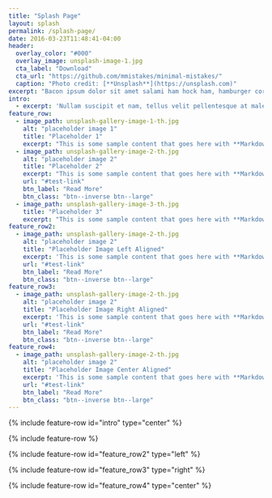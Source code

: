 ```yaml
---
title: "Splash Page"
layout: splash
permalink: /splash-page/
date: 2016-03-23T11:48:41-04:00
header:
  overlay_color: "#000"
  overlay_image: unsplash-image-1.jpg
  cta_label: "Download"
  cta_url: "https://github.com/mmistakes/minimal-mistakes/"
  caption: "Photo credit: [**Unsplash**](https://unsplash.com)"
excerpt: "Bacon ipsum dolor sit amet salami ham hock ham, hamburger corned beef short ribs kielbasa biltong t-bone drumstick tri-tip tail sirloin pork chop."
intro: 
  - excerpt: 'Nullam suscipit et nam, tellus velit pellentesque at malesuada, enim eaque. Quis nulla, netus tempor in diam gravida tincidunt, *proin faucibus* voluptate felis id sollicitudin. Centered with `type="center"`'
feature_row:
  - image_path: unsplash-gallery-image-1-th.jpg
    alt: "placeholder image 1"
    title: "Placeholder 1"
    excerpt: "This is some sample content that goes here with **Markdown** formatting."
  - image_path: unsplash-gallery-image-2-th.jpg
    alt: "placeholder image 2"
    title: "Placeholder 2"
    excerpt: "This is some sample content that goes here with **Markdown** formatting."
    url: "#test-link"
    btn_label: "Read More"
    btn_class: "btn--inverse btn--large"
  - image_path: unsplash-gallery-image-3-th.jpg
    title: "Placeholder 3"
    excerpt: "This is some sample content that goes here with **Markdown** formatting."
feature_row2:
  - image_path: unsplash-gallery-image-2-th.jpg
    alt: "placeholder image 2"
    title: "Placeholder Image Left Aligned"
    excerpt: 'This is some sample content that goes here with **Markdown** formatting. Left aligned with `type="left"`'
    url: "#test-link"
    btn_label: "Read More"
    btn_class: "btn--inverse btn--large"
feature_row3:
  - image_path: unsplash-gallery-image-2-th.jpg
    alt: "placeholder image 2"
    title: "Placeholder Image Right Aligned"
    excerpt: 'This is some sample content that goes here with **Markdown** formatting. Right aligned with `type="right"`'
    url: "#test-link"
    btn_label: "Read More"
    btn_class: "btn--inverse btn--large"
feature_row4:
  - image_path: unsplash-gallery-image-2-th.jpg
    alt: "placeholder image 2"
    title: "Placeholder Image Center Aligned"
    excerpt: 'This is some sample content that goes here with **Markdown** formatting. Centered with `type="center"`'
    url: "#test-link"
    btn_label: "Read More"
    btn_class: "btn--inverse btn--large"
---
```


{% include feature-row id="intro" type="center" %}

{% include feature-row %}

{% include feature-row id="feature_row2" type="left" %}

{% include feature-row id="feature_row3" type="right" %}

{% include feature-row id="feature_row4" type="center" %}